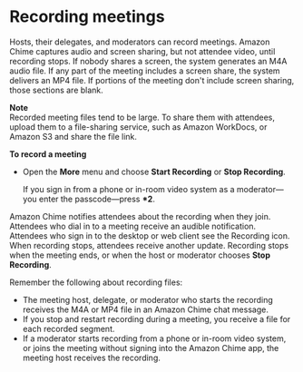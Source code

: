 # Recording meetings<a name="record-actions"></a>

Hosts, their delegates, and moderators can record meetings\. Amazon Chime captures audio and screen sharing, but not attendee video, until recording stops\. If nobody shares a screen, the system generates an M4A audio file\. If any part of the meeting includes a screen share, the system delivers an MP4 file\. If portions of the meeting don't include screen sharing, those sections are blank\.

**Note**  
Recorded meeting files tend to be large\. To share them with attendees, upload them to a file\-sharing service, such as Amazon WorkDocs, or Amazon S3 and share the file link\.

**To record a meeting**
+ Open the **More** menu and choose **Start Recording** or **Stop Recording**\. 

  If you sign in from a phone or in\-room video system as a moderator—you enter the passcode—press **\*2**\.

Amazon Chime notifies attendees about the recording when they join\. Attendees who dial in to a meeting receive an audible notification\. Attendees who sign in to the desktop or web client see the Recording icon\. When recording stops, attendees receive another update\. Recording stops when the meeting ends, or when the host or moderator chooses **Stop Recording**\.

Remember the following about recording files:
+ The meeting host, delegate, or moderator who starts the recording receives the M4A or MP4 file in an Amazon Chime chat message\.
+ If you stop and restart recording during a meeting, you receive a file for each recorded segment\.
+ If a moderator starts recording from a phone or in\-room video system, or joins the meeting without signing into the Amazon Chime app, the meeting host receives the recording\.